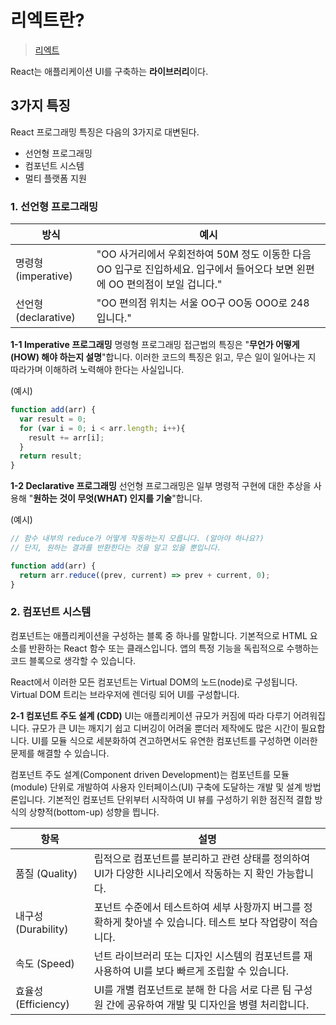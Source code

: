 # 리엑트란?
> [리엑트](https://reactjs.org/)

React는 애플리케이션 UI를 구축하는 **라이브러리**이다.

## 3가지 특징
React 프로그래밍 특징은 다음의 3가지로 대변된다.
- 선언형 프로그래밍
- 컴포넌트 시스템
- 멀티 플랫폼 지원

### 1. 선언형 프로그래밍
|방식|예시|
|---|---|
|명령형 (imperative) |"OO 사거리에서 우회전하여 50M 정도 이동한 다음 OO 입구로 진입하세요. 입구에서 들어오다 보면 왼편에 OO 편의점이 보일 겁니다."|
|선언형 (declarative)|"OO 편의점 위치는 서울 OO구 OO동 OOO로 248 입니다."|

**1-1 Imperative 프로그래밍**
명령형 프로그래밍 접근법의 특징은 "**무언가 어떻게(HOW) 해야 하는지 설명**"합니다. 이러한 코드의 특징은 읽고, 무슨 일이 일어나는 지 따라가며 이해하려 노력해야 한다는 사실입니다.

(예시)
``` javascript
function add(arr) {
  var result = 0;
  for (var i = 0; i < arr.length; i++){
    result += arr[i];
  }
  return result;
}
```
**1-2 Declarative 프로그래밍**
선언형 프로그래밍은 일부 명령적 구현에 대한 추상을 사용해 "**원하는 것이 무엇(WHAT) 인지를 기술**"합니다.

(예시)
``` javascript
// 함수 내부의 reduce가 어떻게 작동하는지 모릅니다. (알아야 하나요?)
// 단지, 원하는 결과를 반환한다는 것을 알고 있을 뿐입니다.

function add(arr) {
  return arr.reduce((prev, current) => prev + current, 0);
}
```

### 2. 컴포넌트 시스템
컴포넌트는 애플리케이션을 구성하는 블록 중 하나를 말합니다. 기본적으로 HTML 요소를 반환하는 React 함수 또는 클래스입니다. 앱의 특정 기능을 독립적으로 수행하는 코드 블록으로 생각할 수 있습니다.

React에서 이러한 모든 컴포넌트는 Virtual DOM의 노드(node)로 구성됩니다. Virtual DOM 트리는 브라우저에 렌더링 되어 UI를 구성합니다.

**2-1 컴포넌트 주도 설계 (CDD)**
UI는 애플리케이션 규모가 커짐에 따라 다루기 어려워집니다. 규모가 큰 UI는 깨지기 쉽고 디버깅이 어려울 뿐더러 제작에도 많은 시간이 필요합니다. UI를 모듈 식으로 세분화하여 견고하면서도 유연한 컴포넌트를 구성하면 이러한 문제를 해결할 수 있습니다.

컴포넌트 주도 설계(Component driven Development)는 컴포넌트를 모듈(module) 단위로 개발하여 사용자 인터페이스(UI) 구축에 도달하는 개발 및 설계 방법론입니다. 기본적인 컴포넌트 단위부터 시작하여 UI 뷰를 구성하기 위한 점진적 결합 방식의 상향적(bottom-up) 성향을 띕니다.

|항목|설명|
|---|---|
|품질 (Quality)|립적으로 컴포넌트를 분리하고 관련 상태를 정의하여 UI가 다양한 시나리오에서 작동하는 지 확인 가능합니다.|
|내구성 (Durability)|포넌트 수준에서 테스트하여 세부 사항까지 버그를 정확하게 찾아낼 수 있습니다. 테스트 보다 작업량이 적습니다.|
|속도 (Speed)|넌트 라이브러리 또는 디자인 시스템의 컴포넌트를 재사용하여 UI를 보다 빠르게 조립할 수 있습니다.|
|효율성 (Efficiency)|UI를 개별 컴포넌트로 분해 한 다음 서로 다른 팀 구성원 간에 공유하여 개발 및 디자인을 병렬 처리합니다.|
